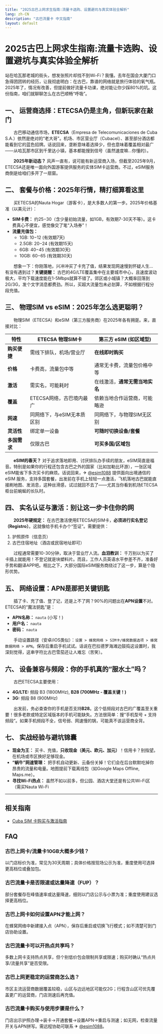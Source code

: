 ```yaml
---
title: "2025古巴上网求生指南:流量卡选购、设置避坑与真实体验全解析"
lang: zh-CN
description: "古巴流量卡 中文指南"
layout: default
---
```

# 2025古巴上网求生指南:流量卡选购、设置避坑与真实体验全解析

站在哈瓦那老城的街头，想发张照片却找不到Wi-Fi？我懂。去年在国会大厦门口急得团团转的经历，让我彻底明白：在古巴，靠谱的网络就是旅行体验的氧气瓶。2025年了，情况有改善，但提前做好流量卡功课，绝对能让你少踩80%的坑。这份指南，咱们就聊聊怎么在古巴顺畅“呼吸”。

## 一、 运营商选择：ETECSA仍是主角，但新玩家在敲门

　　古巴移动通信市场，**ETECSA**（Empresa de Telecomunicaciones de Cuba S.A.）依然是绝对的“老大哥”。机场、市区营业厅（Cubacel）、甚至部分酒店都能看到它的蓝色招牌。话说回来，垄断意味着选择少，但也意味着覆盖相对最广——从哈瓦那市区到千里达小镇，基本都能搜到信号（虽然速度嘛…你懂的）。

　　**2025年新动态？** 风声一直有，说可能有新运营商入场，但截至2025年9月，ETECSA还是唯一面向外国游客提供服务的实体SIM卡运营商。不过，eSIM服务商倒是给咱们多开了一扇窗。

## 二、 套餐与价格：2025年行情，精打细算看这里

　　买ETECSA的Nauta Hogar（游客卡），是大多数人的第一步。2025年价格基准（以美元计）：

*   **SIM卡费：** 约$25-$30（含少量初始流量，如1GB，有效期7-30天不等）。这卡费真心不便宜，感觉像交了笔“入场券”！
*   **流量充值包：**
    *   1GB: $10-$12 (有效期7天)
    *   2.5GB: $20-$24 (有效期15天)
    *   6GB: $40-$45 (有效期30天)
    *   10GB: $60-$65 (有效期30天)

　　想象一下：你刚落地，兴冲冲买了卡充了值，结果发现网速慢到怀疑人生… 有没有遇到过？**关键提醒：** 古巴的4G/LTE覆盖集中在主要城市中心，且速度波动极大，平均下载速度能在1-5Mbps就算不错了。郊区或小城镇？大概率回落到2G/3G，发个文字消息都费劲。所以，买超大流量包未必划算，不如根据行程分段充值。

## 三、 物理SIM vs eSIM：2025年怎么选更聪明？

　　物理SIM（ETECSA）和eSIM（第三方服务商）在2025年各有拥趸。来，直接对比：

| 特性         | ETECSA 物理SIM卡             | 第三方 eSIM (如区域型)       |
|--------------|------------------------------|------------------------------|
| **购买便捷** | 需线下排队，机场/营业厅       | **在线即时购买**             |
| **价格**     | 卡费高，流量包中等           | 通常无卡费，流量包价格中等   |
| **激活**     | 需实名，可能耗时             | 在线激活，**通常无需当地实名** |
| **覆盖**     | ETECSA网络，古巴境内最广      | 依赖当地合作运营商，可能略逊 |
| **网速**     | 同网络下，与eSIM无本质区别    | 同网络下，与物理SIM无区别    |
| **灵活性**   | 绑定单一设备                 | **可随时切换设备/套餐**      |
| **多国需求** | 仅限古巴                     | **可买多国/区域包**          |

　　**eSIM的春天？** 对于追求落地即用、讨厌排队办手续的朋友，eSIM简直是福音。特别是如果你的行程还包含古巴之外的国家（比如加勒比环游），一张区域eSIM能省下多次买卡的麻烦。话说回来，✈ [@esim1088](https://t.me/s/esim1088) 提供面向出境通信的 eSIM 服务，支持多国套餐，出发前在手机上轻轻一点激活，飞机落地古巴就能直接刷地图、发消息，这种丝滑感，试过就回不去了——尤其当你看到机场ETECSA柜台前蜿蜒的长队时。

## 四、 实名认证与激活：别让这一步卡住你的网

　　**2025年硬规定：** 在古巴激活使用ETECSA的SIM卡，**必须进行实名登记（Registro）**。这就像给手机卡办个“签证”。需要提供：

1.  护照原件（信息页）
2.  古巴住宿地址（酒店或民宿地址即可）

　　过程通常需要10-30分钟，取决于营业厅人流。**血泪教训：** 千万别以为买了卡插上就能用！不登记就是块塑料片。而且，工作人员英语水平参差不齐，准备好手势和翻译APP吧。相比之下，大部分国际eSIM服务商绕过了这一步，算是个隐形优势。

## 五、 网络设置：APN是那把关键钥匙

　　插了卡、充了值、登了记，还是上不了网？90%的问题出在**APN设置**不对。ETECSA的“魔法钥匙”是：

*   **APN名称：** `nauta` (小写！)
*   **用户名：** `nauta`
*   **密码：** `nauta`

　　手动设置路径（安卓/iOS类似）：`设置 > 蜂窝网络 > SIM卡/蜂窝数据选项 > 蜂窝数据网络 > APN`。保存后重启手机试试。话说在巴拉德罗海滩边鼓捣这设置时，我深刻觉得，这串字符比古巴雪茄还让人难忘（苦笑）。

## 六、 设备兼容与频段：你的手机真的“服水土”吗？

　　古巴ETECSA主要使用：

*   **4G/LTE:** 频段 B3 (1800MHz), **B28 (700MHz - 覆盖关键！)**
*   **3G:** 频段 B8 (900MHz)

　　出发前，务必查查你的手机是否支持**B28**。这个低频段对古巴的广覆盖至关重要！很多老款或特定区域版本的手机可能缺失。方法很简单：搜“手机型号 + 支持频段”。如果手机频段不全，信号弱、网速慢的锅，可能真不该运营商全背。

## 七、 实战经验与避坑锦囊

*   **现金为王：** 买卡、充值，**只收现金（美元、欧元、加元）**！信用卡？别指望。在机场或市区换好足够现金。
*   **“蜗牛”网速管理：** 把手机自动更新、云备份关掉！它们会在后台默默吃掉你昂贵的流量和电量。地图提前下载离线包（如Google Maps Offline, Maps.me）。
*   **寻找Wi-Fi热点：** 虽然不如以前多，但公园、酒店大堂还是有公共Wi-Fi区（需买Nauta Wi-Fi

<!-- crosslink -->
---

## 相关指南

- [Cuba SIM 卡购买与激活指南](https://faciylike.github.io/cuba-sim-guides)

<!-- BEGIN_CUBA_FAQ -->
## FAQ

### 古巴上网卡/流量卡10GB大概多少钱？
以门店标价为准，常见为30天周期；具体价格按现场公示为准，重度使用可选择更高档位或叠加包。

### 古巴流量卡是否限速或达量降速（FUP）？
部分套餐存在峰值速率或达量降速，细则以门店公示与小票为准；重度使用建议选择更高档位。

### 古巴上网卡如何设置APN才能上网？
在蜂窝网络中新建接入点（APN），保存后重启或切换飞行模式；如不清楚可到门店协助设置。

### 古巴流量卡可以开热点共享吗？
多数上网卡支持热点共享，但个别低价包会限制共享或限速；购买时确认“热点共享/流量共享”是否受限。

### 古巴上网更稳定的运营商怎么选？
市区主流运营商数据覆盖较稳，山区与边远地区可能仅2G；行程含山区可优先覆盖更广的运营商，门店测速后再充值。

### 古巴流量卡购买与使用步骤是什么？
门店出示护照办理→装卡→开通套餐→设置APN→重启与测速；如无网，检查流量开关与APN拼写。需远程协助可联系 ✈ [@esim1088](https://t.me/s/esim1088)。

<script type="application/ld+json">
{"@context": "https://schema.org", "@type": "FAQPage", "mainEntity": [{"@type": "Question", "name": "古巴上网卡/流量卡10GB大概多少钱？", "acceptedAnswer": {"@type": "Answer", "text": "以门店标价为准，常见为30天周期；具体价格按现场公示为准，重度使用可选择更高档位或叠加包。"}}, {"@type": "Question", "name": "古巴流量卡是否限速或达量降速（FUP）？", "acceptedAnswer": {"@type": "Answer", "text": "部分套餐存在峰值速率或达量降速，细则以门店公示与小票为准；重度使用建议选择更高档位。"}}, {"@type": "Question", "name": "古巴上网卡如何设置APN才能上网？", "acceptedAnswer": {"@type": "Answer", "text": "在蜂窝网络中新建接入点（APN），保存后重启或切换飞行模式；如不清楚可到门店协助设置。"}}, {"@type": "Question", "name": "古巴流量卡可以开热点共享吗？", "acceptedAnswer": {"@type": "Answer", "text": "多数上网卡支持热点共享，但个别低价包会限制共享或限速；购买时确认“热点共享/流量共享”是否受限。"}}, {"@type": "Question", "name": "古巴上网更稳定的运营商怎么选？", "acceptedAnswer": {"@type": "Answer", "text": "市区主流运营商数据覆盖较稳，山区与边远地区可能仅2G；行程含山区可优先覆盖更广的运营商，门店测速后再充值。"}}, {"@type": "Question", "name": "古巴流量卡购买与使用步骤是什么？", "acceptedAnswer": {"@type": "Answer", "text": "门店出示护照办理→装卡→开通套餐→设置APN→重启与测速；如无网，检查流量开关与APN拼写。需远程协助可联系 ✈ @esim1088。"}}]}
</script>
<!-- END_CUBA_FAQ -->

